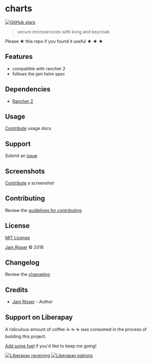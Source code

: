 # charts

[![GitHub stars](https://img.shields.io/github/stars/codejamninja/charts.svg?style=social&label=Stars)](https://github.com/codejamninja/charts)

> secure microservices with kong and keycloak

Please ★ this repo if you found it useful ★ ★ ★


## Features

* compatible with rancher 2
* follows the jam helm spec


## Dependencies

* [Rancher 2](https://rancher.com/docs/rancher/v2.x/en)


## Usage

[Contribute](https://github.com/codejamninja/charts/blob/master/CONTRIBUTING.md) usage docs


## Support

Submit an [issue](https://github.com/codejamninja/charts/issues/new)


## Screenshots

[Contribute](https://github.com/codejamninja/charts/blob/master/CONTRIBUTING.md) a screenshot


## Contributing

Review the [guidelines for contributing](https://github.com/codejamninja/charts/blob/master/CONTRIBUTING.md)


## License

[MIT License](https://github.com/codejamninja/charts/blob/master/LICENSE)

[Jam Risser](https://codejam.ninja) © 2018


## Changelog

Review the [changelog](https://github.com/codejamninja/charts/blob/master/CHANGELOG.md)


## Credits

* [Jam Risser](https://codejam.ninja) - Author


## Support on Liberapay

A ridiculous amount of coffee ☕ ☕ ☕ was consumed in the process of building this project.

[Add some fuel](https://liberapay.com/codejamninja/donate) if you'd like to keep me going!

[![Liberapay receiving](https://img.shields.io/liberapay/receives/codejamninja.svg?style=flat-square)](https://liberapay.com/codejamninja/donate)
[![Liberapay patrons](https://img.shields.io/liberapay/patrons/codejamninja.svg?style=flat-square)](https://liberapay.com/codejamninja/donate)
